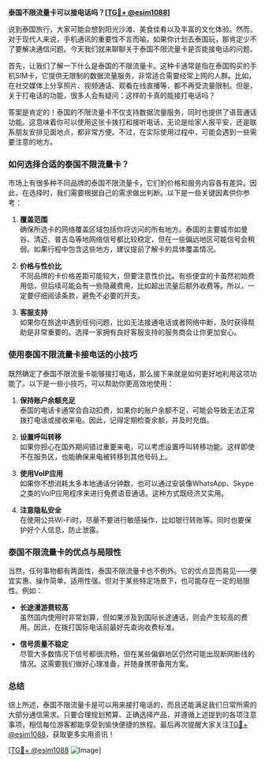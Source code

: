 **泰国不限流量卡可以接电话吗？[[TG💪+ @esim1088](https://t.me/s/esim1088)]**

说到泰国旅行，大家可能会想到阳光沙滩、美食佳肴以及丰富的文化体验。然而，对于现代人来说，手机通讯的重要性不言而喻。如果你计划去泰国玩，那肯定少不了要解决通信问题。今天我们就来聊聊关于泰国不限流量卡是否能接电话的问题。

首先，让我们了解一下什么是泰国的不限流量卡。这种卡通常是指在泰国购买的手机SIM卡，它提供无限制的数据流量服务，非常适合需要经常上网的人群。比如，在社交媒体上分享照片、视频通话、观看在线直播等，都不再受流量限制。但是，关于打电话的功能，很多人会有疑问：这样的卡真的能接打电话吗？

答案是肯定的！泰国的不限流量卡不仅支持数据流量服务，同时也提供了语音通话功能。这意味着你可以使用这张卡拨打和接听电话，无论是给家人报平安，还是联系朋友安排见面地点，都非常方便。不过，在实际使用过程中，可能会遇到一些需要注意的地方。

### **如何选择合适的泰国不限流量卡？**

市场上有很多种不同品牌的泰国不限流量卡，它们的价格和服务内容各有差异。因此，在选择时，我们需要根据自己的需求做出判断。以下是一些关键因素供你参考：

1. **覆盖范围**  
   确保所选卡的网络覆盖区域包括你将访问的所有地方。泰国的主要城市如曼谷、清迈、普吉岛等地网络信号都比较稳定，但在一些偏远地区可能信号会稍弱。如果行程中包含这些地方，建议提前了解卡的具体覆盖情况。

2. **价格与性价比**  
   不同品牌的卡价格差距可能较大，但要注意性价比。有些便宜的卡虽然初始费用低，但后续可能会有一些隐藏费用，比如超出流量后额外收费等。所以，一定要仔细阅读条款，避免不必要的开支。

3. **客服支持**  
   如果你在旅途中遇到任何问题，比如无法接通电话或者网络中断，及时获得帮助是非常重要的。选择一家拥有良好客服支持的服务商会让你更加安心。

### **使用泰国不限流量卡接电话的小技巧**

既然确定了泰国不限流量卡能够接打电话，那么接下来就是如何更好地利用这项功能了。以下是一些小技巧，可以帮助你更高效地使用：

1. **保持账户余额充足**  
   泰国的电话卡通常会自动扣费，如果你的账户余额不足，可能会导致无法正常拨打电话或接收来电。因此，记得定期检查余额，并及时充值。

2. **设置呼叫转移**  
   如果你担心在国外期间错过重要来电，可以考虑设置呼叫转移功能。这样即使不在服务区，也能确保来电被转移到其他号码上。

3. **使用VoIP应用**  
   如果你不想消耗太多本地通话分钟数，也可以通过安装像WhatsApp、Skype之类的VoIP应用程序来进行免费语音通话。这种方式既经济又实用。

4. **注意隐私安全**  
   在使用公共Wi-Fi时，尽量不要进行敏感操作，比如银行转账等。同时也要保护好个人信息，防止泄露。

### **泰国不限流量卡的优点与局限性**

当然，任何事物都有两面性，泰国不限流量卡也不例外。它的优点显而易见——便宜实惠、操作简单、适用性强。但对于某些特定场景下，也可能存在一定的局限性。例如：

- **长途漫游费较高**  
  虽然国内使用时非常划算，但如果涉及到国际长途通话，则会产生较高的费用。因此，在拨打国际电话前最好先查询收费标准。
  
- **信号质量不稳定**  
  尽管大多数情况下信号都很流畅，但在某些偏僻地区仍然可能出现断网断线的情况。这需要我们做好心理准备，并随身携带备用方案。

### **总结**

综上所述，泰国不限流量卡是可以用来接打电话的，而且还能满足我们日常所需的大部分通信需求。只要合理规划预算、正确选择产品，并遵循上述提到的各项注意事项，相信每位游客都能享受到愉快便捷的旅程。最后再次提醒大家关注[TG💪+ @esim1088](https://t.me/s/esim1088)，获取更多实用资讯！

[[TG💪+ @esim1088](https://t.me/s/esim1088) ![Image](https://i.postimg.cc/4NQfJmqS/Snipaste-2025-05-13-00-14-12.png)]